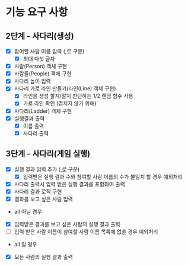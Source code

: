 # 기능 요구 사항

## 2단계 - 사다리(생성)

-[x] 참여할 사람 이름 입력 (,로 구분)
    - [x] 최대 다섯 글자
-[x] 사람(Person) 객체 구현
-[x] 사람들(People) 객체 구현
-[x] 사다리 높이 입력
-[x] 사다리 가로 라인 만들기(라인(Line) 객체 구현)
    -[x] 라인을 생성 할지/말지 판단하는 1/2 랜덤 함수 사용
    -[x] 가로 라인 확인 (겹치지 않기 위해)
-[x] 사다리(Ladder) 객체 구현
-[x] 실행결과 출력
    - [x] 이름 출력
    - [x] 사다리 출력

## 3단계 - 사다리(게임 실행)

-[x] 실행 결과 입력 추가 (,로 구분)
    - [x] 입력받은 실행 결과 수와 참여할 사람 이름의 수가 불일치 할 경우 예외처리
-[x] 사다리 출력시 입력 받은 실행 결과를 포함하여 출력
-[x] 사다리 결과 로직 구현
-[x] 결과를 보고 싶은 사람 입력
- all 아닐 경우
- [x] 입력받은 결과를 보고 싶은 사람의 실행 결과 출력
- [ ] 입력 받은 사람 이름이 참여할 사람 이름 목록에 없을 경우 예외처리
- all 일 경우
- [x] 모든 사람의 실행 결과 출력
